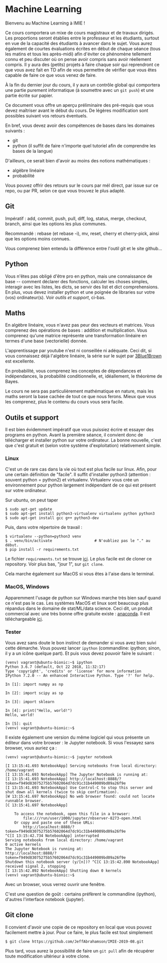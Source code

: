 # Machine Learning

Bienvenu au Machine Learning à IMIE !

Ce cours comportera un mixe de cours magistraux et de travaux dirigés.
Les proportions seront établies entre le professeur et les étudiants,
surtout en vue de la capacité des étudiants à avancer dans le sujet.
Vous aurez également de courtes évaluations écrites en début de chaque
séance (tous les matins et tous les après-midi) afin d'éviter ce
phénomène tellement connu et peu discuter où on pense avoir compris
sans avoir réellement compris.  Il y aura des (petits) projets à faire
chaque soir qui reprendront ce que vous avez fait en TD afin de vous
permettre de vérifier que vous êtes capable de faire ce que vous venez
de faire.

À la fin du dernier jour du cours, il y aura un contrôle global qui
comportera une partie purement informatique (à soumettre avec un `git
push`) et une partie écrite sur papier.

Ce document vous offre un aperçu préliminaire des pré-requis que vous
devez maîtriser avant le début du cours.  De légères modification sont
possibles suivant vos retours éventuels.

En bref, vous devez avoir des compétences de bases dans les domaines
suivants :

* git
* python (il suffit de faire n'importe quel tutoriel afin de comprendre les bases de la langue)

D'ailleurs, ce serait bien d'avoir au moins des notions mathématiques :

* algèbre linéaire
* probabilité

Vous pouvez offrir des retours sur le cours par mél direct, par issue
sur ce repo, ou par PR, selon ce que vous trouvez le plus adapté.


## Git

Impératif : add, commit, push, pull, diff, log, status, merge,
checkout, branch, ainsi que les options les plus communes.

Recommandé : rebase (et rebase -i), mv, reset, cherry et cherry-pick,
ainsi que les options moins connues.

Vous comprenez bien entendu la différence entre l'outil git et le site
github...


## Python

Vous n'êtes pas obligé d'être pro en python, mais une connaissance de
base -- comment déclarer des fonctions, calculer les choses simples,
interagir avec les listes, les dicts, se servir des list et dict
comprehensions.  En plus, vous devez installer python et une poignée
de libraries sur votre (vos) ordinateur(s).  Voir _outils et support_,
ci-bas.


## Maths

En algèbre linéaire, vous n'avez pas peur des vecteurs et matrices.
Vous comprenez des opérations de bases : addition et multiplication.
Vous comprenez qu'une matrice représente une transformation linéaire
en termes d'une base (vectorielle) donnée.

L'apprentissage par youtube n'est ni conseillée ni adéquate.  Ceci
dit, si vous connaissez déjà l'algèbre linéaire, la série sur le sujet
par
[3Blue1Brown](https://www.youtube.com/watch?v=fNk_zzaMoSs&list=PLZHQObOWTQDPD3MizzM2xVFitgF8hE_ab)
est excellente.

En probabilité, vous comprenez les conceptes de dépendances et
indépendances, la probabilité conditionnelle, et, idéallement, le
théorème de Bayes.

Le cours ne sera pas particulièrement mathématique en nature, mais les
maths seront la base cachée de tout ce que nous ferons.  Mieux que
vous les comprenez, plus le contenu du cours vous sera facile.


## Outils et support

Il est bien évidemment impératif que vous puissiez écrire et essayer
des programs en python.  Avant la première séance, il convient donc de
télécharger et installer python sur votre ordinateur.  La bonne
nouvelle, c'est que c'est gratuit et (selon votre système
d'exploitation) relativement simple.

### Linux

C'est un de rare cas dans la vie où tout est plus facile sur linux.
Afin, pour une certain définition de "facile".  Il suffit d'installer
python3 (attention : souvent python = python2) et virtualenv.
Virtualenv vous crée un environnement pour python largement
indépendant de ce qui est présent sur votre ordinateur.

Sur ubuntu, on peut taper

    $ sudo apt-get update
	$ sudo apt-get install python3-virtualenv virtualenv python python3
	$ sudo apt-get install gcc g++ python3-dev

Puis, dans votre répertoire de travail :

    $ virtualenv --python=python3 venv
	$ . venv/bin/activate                   # N'oubliez pas le "." au début.
	$ pip install -r requirements.txt

Le fichier `requirements.txt` se trouve [ici](requirements.txt).  Le
plus facile est de cloner ce repository.  Voir plus bas, "jour 1", sur
`git clone`.

Cela marche également sur MacOS si vous êtes à l'aise dans le terminal.

### MacOS, Windows

Apparemment l'usage de python sur Windows marche très bien sauf quand
ce n'est pas le cas.  Les systèmes MacOS et linux sont beaucoup plus
répandus dans le domaine de stat/ML/data science.  Ceci dit, un
produit commercial avec une très bonne offre gratuite existe :
[anaconda](https://www.anaconda.com/).  Il est téléchargeable
[ici](https://www.anaconda.com/download/).

### Tester

Vous avez sans doute le bon instinct de demander si vous avez bien
suivi cette démarche.  Vous pouvez lancer `ipython` (commandline:
ipython; sinon, il y a un icône quelque part).  Et puis vous devez
pouvoir faire le suivant :

	(venv) vagrant@ubuntu-bionic:~$ ipython
	Python 3.6.7 (default, Oct 22 2018, 11:32:17)
	Type 'copyright', 'credits' or 'license' for more information
	IPython 7.2.0 -- An enhanced Interactive Python. Type '?' for help.

	In [1]: import numpy as np

	In [2]: import scipy as sp

	In [3]: import sklearn

	In [4]: print("Hello, world!")
	Hello, world!

	In [5]: quit
	(venv) vagrant@ubuntu-bionic:~$

Il existe également une version du même logiciel qui vous présente un
éditeur dans votre browser : le Jupyter notebook.  Si vous l'essayez
sans browser, vous auriez ça :

	(venv) vagrant@ubuntu-bionic:~$ jupyter notebook

	[I 13:15:41.693 NotebookApp] Serving notebooks from local directory: /home/vagrant
	[I 13:15:41.693 NotebookApp] The Jupyter Notebook is running at:
	[I 13:15:41.693 NotebookApp] http://localhost:8888/?token=f949d83075275b57602064d7dc91c31b449009bd09a26f9e
	[I 13:15:41.693 NotebookApp] Use Control-C to stop this server and shut down all kernels (twice to skip confirmation).
	[W 13:15:41.697 NotebookApp] No web browser found: could not locate runnable browser.
	[C 13:15:41.697 NotebookApp]

		To access the notebook, open this file in a browser:
			file:///run/user/1000/jupyter/nbserver-8273-open.html
		Or copy and paste one of these URLs:
			http://localhost:8888/?token=f949d83075275b57602064d7dc91c31b449009bd09a26f9e
	^C[I 13:15:42.734 NotebookApp] interrupted
	Serving notebooks from local directory: /home/vagrant
	0 active kernels
	The Jupyter Notebook is running at:
	http://localhost:8888/?token=f949d83075275b57602064d7dc91c31b449009bd09a26f9e
	Shutdown this notebook server (y/[n])? ^C[C 13:15:42.890 NotebookApp] received signal 2, stopping
	[I 13:15:42.892 NotebookApp] Shutting down 0 kernels
	(venv) vagrant@ubuntu-bionic:~$

Avec un browser, vous verrez ouvrir une fenêtre.

C'est une question de goût : certains préfèrent le commandline
(ipython), d'autres l'interface notebook (jupyter).


## Git clone

Il convient d'avoir une copie de ce repository en local que vous
pouvez facilement mettre à jour.  Pour ce faire, le plus facile est
tout simplement

    $ git clone https://github.com/JeffAbrahamson/IMIE-2019-08.git

Plus tard, vous aurez la possibilité de faire un `git pull` afin de
récupérer toute modification ultérieur à votre clone.
